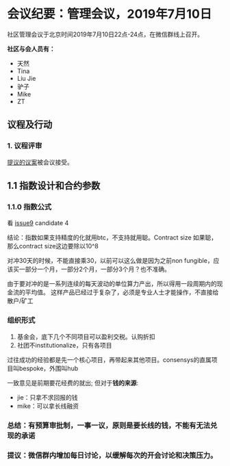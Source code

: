# 会议纪要：管理会议，2019年7月10日

社区管理会议于北京时间2019年7月10日22点-24点，在微信群线上召开。

**社区与会人员有：**

- 天然
- Tina
- Liu Jie
- 驴子
- Mike
- ZT

## 议程及行动

### 1. 议程评审

[提议的议案](https://github.com/carboclan/pm/issues/27)被会议接受。

## 1.1 指数设计和合约参数
### 1.1.0 指数公式
看 [issue9](https://github.com/carboclan/pm/issues/9) candidate 4

结论：指数如果支持精度的化就用btc，不支持就用聪。Contract size 如果聪，那么contract size这边要除以10^8

对冲30天的时候，不能直接乘30，以前可以这么做是因为之前non fungible，应该买一部分一个月，一部分2个月，一部分3个月？也不准确。

由于要对冲的是一系列连续的每天波动的单位算力产出，所以得用一段周期内的现金流的平均值。
这样产品已经过于复杂了，必须是专业人士才能操作，不直接给散户/矿工

### 组织形式

  1. 基金会，底下几个不同项目可以盈利交税。认购折扣
  2. 社团不institutionalize，只有各项目

过往成功的经验都是先一个核心项目，再带起来其他项目。consensys的直属项目叫bespoke，外围叫hub

一致意见是前期要花经费的就出;
但对于**钱的来源**:
* jie：只拿不求回报的钱
* mike：可以拿长线融资

### 总结：有预算审批制，一事一议，原则是要长线的钱，不能有无法兑现的承诺

### 提议：微信群内增加每日讨论，以缓解每次的开会讨论和决策压力。
